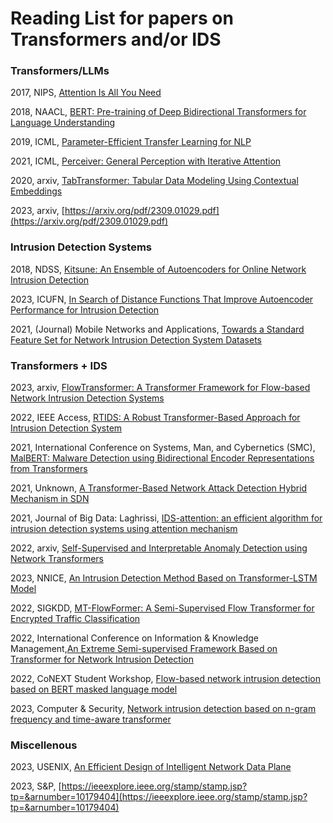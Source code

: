 # Reading List for papers on Transformers and/or IDS

### Transformers/LLMs

2017, NIPS, [Attention Is All You Need](https://arxiv.org/pdf/1706.03762.pdf)


2018, NAACL, [BERT: Pre-training of Deep Bidirectional Transformers for Language Understanding](https://arxiv.org/pdf/1810.04805.pdf)


2019, ICML, [Parameter-Efficient Transfer Learning for NLP](https://arxiv.org/abs/1902.00751)


2021, ICML, [Perceiver: General Perception with Iterative Attention](https://arxiv.org/pdf/2103.03206.pdf)


2020, arxiv, [TabTransformer: Tabular Data Modeling Using Contextual Embeddings](https://www.semanticscholar.org/reader/a2ec47b9bcc95d2456a8a42199233e5d9129ef18)

2023, arxiv, [https://arxiv.org/pdf/2309.01029.pdf](https://arxiv.org/pdf/2309.01029.pdf)


### Intrusion Detection Systems

2018, NDSS, [Kitsune: An Ensemble of Autoencoders for Online Network Intrusion Detection](https://arxiv.org/pdf/1802.09089.pdf)


2023, ICUFN, [In Search of Distance Functions That Improve Autoencoder Performance for Intrusion Detection](https://ieeexplore.ieee.org/document/10200629)


2021, (Journal) Mobile Networks and Applications, [Towards a Standard Feature Set for Network Intrusion Detection System Datasets](https://link.springer.com/article/10.1007/s11036-021-01843-0)

### Transformers + IDS

2023, arxiv, [FlowTransformer: A Transformer Framework for Flow-based Network Intrusion Detection Systems](https://arxiv.org/pdf/2304.14746v1.pdf)


2022, IEEE Access, [RTIDS: A Robust Transformer-Based Approach for Intrusion Detection System](https://ieeexplore.ieee.org/stamp/stamp.jsp?tp=&arnumber=9794665)


2021, International Conference on Systems, Man, and Cybernetics (SMC), [MalBERT: Malware Detection using Bidirectional Encoder Representations from Transformers](https://ieeexplore.ieee.org/stamp/stamp.jsp?tp=&arnumber=9659287)


2021, Unknown, [A Transformer-Based Network Attack Detection Hybrid Mechanism in SDN](https://pubmed.ncbi.nlm.nih.gov/34372284/)


2021, Journal of Big Data: Laghrissi, [IDS-attention: an efficient algorithm for intrusion detection systems using attention mechanism](https://doi.org/10.1186/s40537-021-00544-5)


2022, arxiv, [Self-Supervised and Interpretable Anomaly Detection using Network Transformers](https://arxiv.org/pdf/2202.12997.pdf)


2023, NNICE, [An Intrusion Detection Method Based on Transformer-LSTM Model](https://ieeexplore.ieee.org/stamp/stamp.jsp?tp=&arnumber=9900155)


2022, SIGKDD, [MT-FlowFormer: A Semi-Supervised Flow Transformer for Encrypted Traffic Classification](https://dl.acm.org/doi/10.1145/3534678.3539314)

2022, International Conference on Information & Knowledge Management,[An Extreme Semi-supervised Framework Based on Transformer for Network Intrusion Detection](https://dl.acm.org/doi/10.1145/3511808.3557549)

2022, CoNEXT Student Workshop, [Flow-based network intrusion detection based on BERT masked language model](https://dl.acm.org/doi/10.1145/3565477.3569152)

2023, Computer & Security, [Network intrusion detection based on n-gram frequency and time-aware transformer](https://www.sciencedirect.com/science/article/abs/pii/S0167404823000810?via%3Dihub)

### Miscellenous

2023, USENIX, [An Efficient Design of Intelligent Network Data Plane](https://www.usenix.org/system/files/sec23summer_422-zhuo_guangmeng-prepub.pdf)

2023, S&P, [https://ieeexplore.ieee.org/stamp/stamp.jsp?tp=&arnumber=10179404](https://ieeexplore.ieee.org/stamp/stamp.jsp?tp=&arnumber=10179404)
